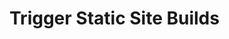 # Trigger Static Site Builds

<Card 
  title="Deploy on Netlify" 
  h="2"
  text="Use DB Studio Flows and Netlify Build Hooks to build your website." 
  url="/guides/headless-cms/trigger-static-builds/netlify"
  icon="/icons/netlify.webp" />

<Card 
  title="Deploy on Vercel" 
  h="2"
  text="Use DB Studio Flows and Vercel Deploy Hooks to build your website." 
  url="/guides/headless-cms/trigger-static-builds/vercel"
  icon="/icons/vercel.svg" />
